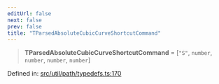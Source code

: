 ```yaml
---
editUrl: false
next: false
prev: false
title: "TParsedAbsoluteCubicCurveShortcutCommand"
---
```


> **TParsedAbsoluteCubicCurveShortcutCommand** = \[`"S"`, `number`, `number`, `number`, `number`\]

Defined in: [src/util/path/typedefs.ts:170](https://github.com/fabricjs/fabric.js/blob/b4f67b1cfd353d0e2763b168e07bce6b67895452/src/util/path/typedefs.ts#L170)
